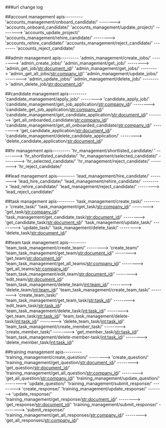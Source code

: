 ###url change log

##account management apis---------
'accounts_management/onboard_candidate/'  -------->   'accounts_onboard_candidate/'
'accounts_management/update_project/'  -------->   'accounts_update_project/'
'accounts_management/rehire_candidate/'  -------->   'accounts_rehire_candidate/'
'accounts_management/reject_candidate/'  --------   'accounts_reject_candidate/'

##admin management apis---------
'admin_management/create_jobs/'   -------->   'admin_create_jobs/'
'admin_management/get_job/'   -------->   'admin_get_job/<str:document_id>/'
'admin_management/get_jobs/'   -------->   'admin_get_all_jobs/<str:company_id>/'
'admin_management/update_jobs/'   -------->   'admin_update_jobs/'
'admin_management/delete_job/'  -------->   'admin_delete_job/<str:document_id>/'

##candidate management apis---------
'candidate_management/apply_job/'   -------->   'candidate_apply_job/'
'candidate_management/get_job_application/<str:company_id>/'   -------->   'candidate_get_job_application/<str:company_id>/'
'candidate_management/get_candidate_application/<str:document_id>/'   -------->   'get_all_onboarded_candidate/<str:company_id>/'
'candidate_management/get_all_onboarded_candidate/<str:company_id>/'   -------->   'get_candidate_application/<str:document_id>/'
'candidate_management/delete_candidate_application/'   -------->   'delete_candidate_application/<str:document_id>/'

##hr management apis---------
'hr_management/shortlisted_candidate/ '  -------->   'hr_shortlisted_candidate/'
'hr_management/selected_candidate/'   -------->   'hr_selected_candidate/'
'hr_management/reject_candidate/'   -------->   'hr_reject_candidate/'

##lead management apis---------
'lead_management/hire_candidate/'   -------->   'lead_hire_candidate/'
'lead_management/rehire_candidate/'   -------->   'lead_rehire_candidate/'
'lead_management/reject_candidate/'   -------->   'lead_reject_candidate/'

##task management apis---------
'task_management/create_task/'   -------->   'create_task/'
'task_management/get_task/<str:company_id>/'   -------->   'get_task/<str:company_id>/'
'task_management/get_candidate_task/<str:document_id>/'   -------->   'get_candidate_task/<str:document_id>/'
'task_management/update_task/'   -------->   'update_task/'
'task_management/delete_task/'   -------->   'delete_task/<str:document_id>/'

##team task management apis---------
'team_task_management/create_team/'   -------->   'create_team/'
'team_task_management/get_team/<str:document_id>/'   -------->   'get_team/<str:document_id>/'
'team_task_management/get_all_teams/<str:company_id>/'   -------->   'get_all_teams/<str:company_id>/'
'team_task_management/edit_team/<str:document_id>/'   -------->   'edit_team/<str:document_id>/'
'team_task_management/delete_team/<int:team_id>/'   -------->   'delete_team/<int:team_id>/'
'team_task_management/create_team_task/'   -------->   'create_team_task/'
'team_task_management/get_team_task/<str:task_id>/'   -------->   'edit_team_task/<str:task_id>/'
'team_task_management/delete_task/<int:task_id>/'   -------->   'get_team_task/<str:task_id>/'
'team_task_management/delete-task/<int:task_id>/'   -------->   'delete_team_task/<int:task_id>/'
'team_task_management/create_member_task/'   -------->   'create_member_task/'
                                            -------->   'get_member_task/<str:task_id>/'
'team_task_management/delete-member-task/<int:task_id>/'   -------->   'delete_member_task/<int:task_id>/'

##training management apis---------
'training_management/create_question/'   -------->   'create_question/'
'training_management/get_question/<str:document_id>/'   -------->   'get_question/<str:document_id>/'
'training_management/get_all_question/<str:company_id>/'   -------->   'get_all_question/<str:company_id>/'
'training_management/update_question/'   -------->   'update_question/'
'training_management/submit_response/'   -------->   'create_response/'
'training_management/update_response/'   -------->   'update_response/'
'training_management/get_response/<str:document_id>/'   -------->   'get_response/<str:document_id>/'
'training_management/submit_response/'   -------->   'submit_response/'
'training_management/get_all_responses/<str:company_id>/'   -------->   'get_all_responses/<str:company_id>/'